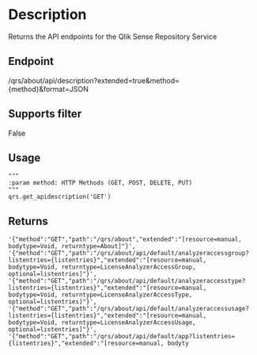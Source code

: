 # Description
Returns the API endpoints for the Qlik Sense Repository Service

## Endpoint
/qrs/about/api/description?extended=true&method={method}&format=JSON

## Supports filter
False

## Usage
```
"""
:param method: HTTP Methods (GET, POST, DELETE, PUT)
"""
qrs.get_apidescription('GET')
```
## Returns
```
'{"method":"GET","path":"/qrs/about","extended":"[resource=manual, bodytype=Void, returntype=About]"}', '{"method":"GET","path":"/qrs/about/api/default/analyzeraccessgroup?listentries={listentries}","extended":"[resource=manual, bodytype=Void, returntype=LicenseAnalyzerAccessGroup, optional=listentries]"}', '{"method":"GET","path":"/qrs/about/api/default/analyzeraccesstype?listentries={listentries}","extended":"[resource=manual, bodytype=Void, returntype=LicenseAnalyzerAccessType, optional=listentries]"}', '{"method":"GET","path":"/qrs/about/api/default/analyzeraccessusage?listentries={listentries}","extended":"[resource=manual, bodytype=Void, returntype=LicenseAnalyzerAccessUsage, optional=listentries]"}', '{"method":"GET","path":"/qrs/about/api/default/app?listentries={listentries}","extended":"[resource=manual, bodyty
```

